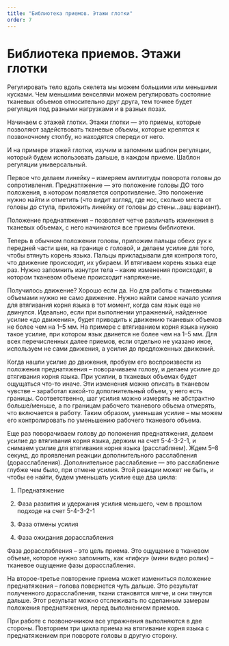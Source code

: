 ```yaml
---
title: "Библиотека приемов. Этажи глотки"
order: 7
---
```


# Библиотека приемов. Этажи глотки

Регулировать тело вдоль скелета мы можем большими или меньшими кусками. Чем меньшими векселями можем регулировать состояние тканевых объемов относительно друг друга, тем точнее будет регуляция под разными нагрузками и в разных позах.

Начинаем с этажей глотки. Этажи глотки — это приемы, которые позволяют задействовать тканевые объемы, которые крепятся к позвоночному столбу, но находятся спереди от него.

И на примере этажей глотки, изучим и запомним шаблон регуляции, который будем использовать дальше, в каждом приеме. Шаблон регуляции универсальный.

Первое что делаем линейку – измеряем амплитуды поворота головы до сопротивления. Преднатяжение — это положение головы ДО того положения, в котором появляется сопротивление. Это положение нужно найти и отметить (что видит взгляд, где нос, сколько места от головы до стула, приложить линейку от головы до стены…ваш вариант).

Положение преднатяжения – позволяет четче различать изменения в тканевых объемах, с него начинаются все приемы библиотеки.

Теперь в обычном положении головы, приложим пальцы обеих рук к передней части шеи, на границе с головой, и делаем усилие для того, чтобы втянуть корень языка. Пальцы прикладывали для контроля того, что движение происходит, их убираем. И втягиваем корень языка еще раз. Нужно запомнить изнутри тела – какие изменения происходят, в котором тканевом объеме происходит напряжение.

Получилось движение? Хорошо если да. Но для работы с тканевыми объемами нужно не само движение. Нужно найти самое начало усилия для втягивания корня языка в тот момент, когда сам язык еще не двинулся. Идеально, если при выполнении упражнений, найденное усилие «до движения», будет приводить к движению тканевых объемов не более чем на 1–5 мм. На примере с втягиванием корня языка нужно такое усилие, при котором язык двинется не более чем на 1–5 мм. Для всех перечисленных далее приемов, если отдельно не указано иное, используем не сами движения, а усилия до предложенных движений.

Когда нашли усилие до движения, пробуем его воспроизвести из положения преднатяжения – поворачиваем голову, и делаем усилие до втягивания корня языка. При усилии, в тканевых объемах будет ощущаться что-то иначе. Эти изменения можно описать в тканевом чувстве – заработал какой-то дополнительный объем, у него есть границы. Соответственно, шаг усилия можно измерять не абстрактно больше/меньше, а по границам рабочего тканевого объема отмерять, что включается в работу. Таким образом, уменьшая усилие – мы можем его контролировать по уменьшению рабочего тканевого объема.

Еще раз поворачиваем голову до положения преднатяжения, делаем усилие до втягивания корня языка, держим на счет 5-4-3-2-1, и снимаем усилие для втягивания корня языка (расслабляем). Ждем 5–8 секунд, до проявления реакции дополнительного расслабления (дорасслабления). Дополнительное расслабление — это расслабление глубже чем было, при отмене усилия. Этой реакции может не быть, и чтобы ее найти, будем уменьшать усилие еще два цикла:

1. Преднатяжение

2. Фаза развития и удержания усилия меньшего, чем в прошлом подходе на счет 5-4-3-2-1

3. Фаза отмены усилия

4. Фаза ожидания дорасслабления

Фаза дорасслабления – это цель приема. Это ощущение в тканевом объеме, которое нужно запомнить, как «гифку» (мини видео ролик) – тканевое ощущение фазы дорасслабления.

На второе-третье повторение приема может измениться положение преднатяжения – голова повернется чуть дальше. Это результат полученного дорасслабления, ткани становятся мягче, и они тянутся дальше. Этот результат можно отслеживать по сделанным замерам положения преднатяжения, перед выполнением приемов.

При работе с позвоночником все упражнения выполняются в две стороны. Повторяем три цикла приема на втягивание корня языка с преднатяжением при повороте головы в другую сторону.